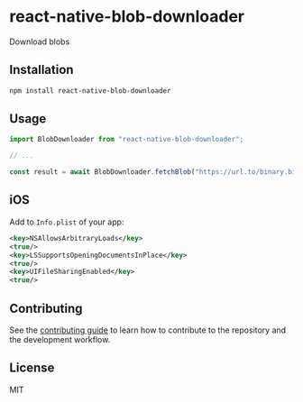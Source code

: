 # react-native-blob-downloader

Download blobs

## Installation

```sh
npm install react-native-blob-downloader
```

## Usage

```js
import BlobDownloader from "react-native-blob-downloader";

// ...

const result = await BlobDownloader.fetchBlob("https://url.to/binary.bin");
```

## iOS
Add to `Info.plist` of your app:
```xml
<key>NSAllowsArbitraryLoads</key>
<true/>
<key>LSSupportsOpeningDocumentsInPlace</key>
<true/>
<key>UIFileSharingEnabled</key>
<true/>
```

## Contributing

See the [contributing guide](CONTRIBUTING.md) to learn how to contribute to the repository and the development workflow.

## License

MIT
